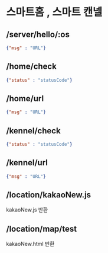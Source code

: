# 스마트홈 , 스마트 캔넬

## /server/hello/:os
```json
{"msg" : "URL"}
```
## /home/check
```json
{"status" : "statusCode"}
```
## /home/url
```json
{"msg" : "URL"}
```
## /kennel/check
```json
{"status" : "statusCode"}
```
## /kennel/url
```json
{"msg" : "URL"}
```
## /location/kakaoNew.js
kakaoNew.js 반환

## /location/map/test
kakaoNew.html 반환
